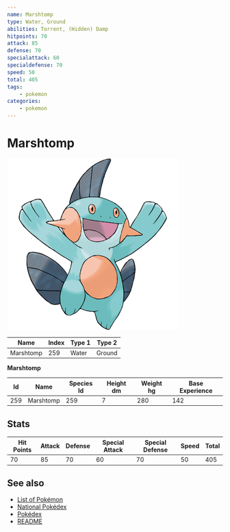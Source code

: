 ```yaml
---
name: Marshtomp
type: Water, Ground
abilities: Torrent, (Hidden) Damp
hitpoints: 70
attack: 85
defense: 70
specialattack: 60
specialdefense: 70
speed: 50
total: 405
tags:
    - pokemon
categories:
    - pokemon
---
```


# Marshtomp


![Marshtomp](images/259.png)

| **Name** | **Index** | **Type 1** | **Type 2** |
|----|----|----|----|
| Marshtomp | 259 | Water | Ground  |

**Marshtomp** 




| **Id** | **Name** | **Species Id** | **Height dm** | **Weight hg** | **Base Experience** |
|--------|----------|----------------|------------|------------|---------------------|
| 259 | Marshtomp | 259 | 7 | 280 | 142 |



## Stats

| **Hit Points** | **Attack** | **Defense** | **Special Attack** | **Special Defense** | **Speed** | **Total** |
|----------------|------------|-------------|--------------------|---------------------|-----------|-----------|
| 70 | 85 | 70 | 60 | 70 | 50 | 405 |

## See also

- [List of Pokémon](../pokemon.md)
- [National Pokédex](../national_pokedex.md)
- [Pokédex](../pokedex.md)
- [README](../README.md)

